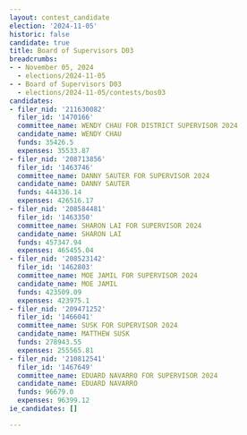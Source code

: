 ```yaml
---
layout: contest_candidate
election: '2024-11-05'
historic: false
candidate: true
title: Board of Supervisors D03
breadcrumbs:
- - November 05, 2024
  - elections/2024-11-05
- - Board of Supervisors D03
  - elections/2024-11-05/contests/bos03
candidates:
- filer_nid: '211630082'
  filer_id: '1470166'
  committee_name: WENDY CHAU FOR DISTRICT SUPERVISOR 2024
  candidate_name: WENDY CHAU
  funds: 35426.5
  expenses: 35533.87
- filer_nid: '208713856'
  filer_id: '1463746'
  committee_name: DANNY SAUTER FOR SUPERVISOR 2024
  candidate_name: DANNY SAUTER
  funds: 444336.14
  expenses: 426516.17
- filer_nid: '208584481'
  filer_id: '1463350'
  committee_name: SHARON LAI FOR SUPERVISOR 2024
  candidate_name: SHARON LAI
  funds: 457347.94
  expenses: 465455.04
- filer_nid: '208523142'
  filer_id: '1462803'
  committee_name: MOE JAMIL FOR SUPERVISOR 2024
  candidate_name: MOE JAMIL
  funds: 423509.09
  expenses: 423975.1
- filer_nid: '209471252'
  filer_id: '1466041'
  committee_name: SUSK FOR SUPERVISOR 2024
  candidate_name: MATTHEW SUSK
  funds: 278943.55
  expenses: 255565.81
- filer_nid: '210812541'
  filer_id: '1467649'
  committee_name: EDUARD NAVARRO FOR SUPERVISOR 2024
  candidate_name: EDUARD NAVARRO
  funds: 96679.0
  expenses: 96399.12
ie_candidates: []

---
```



